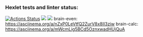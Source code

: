 ### Hexlet tests and linter status:
[![Actions Status](https://github.com/Dulybnis/frontend-project-lvl1/workflows/hexlet-check/badge.svg)](https://github.com/Dulybnis/frontend-project-lvl1/actions)
<a href="https://codeclimate.com/github/Dulybnis/frontend-project-lvl1/maintainability"><img src="https://api.codeclimate.com/v1/badges/df458f96d860a77ee0c4/maintainability" /></a>
<a href="https://codeclimate.com/github/Dulybnis/frontend-project-lvl1/test_coverage"><img src="https://api.codeclimate.com/v1/badges/df458f96d860a77ee0c4/test_coverage" /></a>
brain-even: https://asciinema.org/a/nZxP0LeVtfQ2ZurV8x8II3ziw
brain-calc: https://asciinema.org/a/mWcmLig5BCd5OznxwadHUjQuA